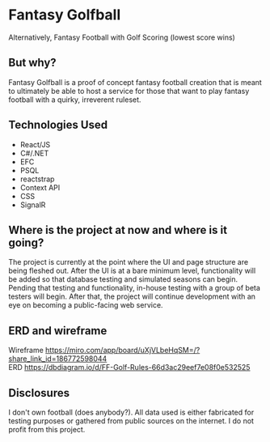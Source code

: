 # Fantasy Golfball
Alternatively, Fantasy Football with Golf Scoring (lowest score wins)

## But why?
Fantasy Golfball is a proof of concept fantasy football creation that is meant to ultimately be able to host a service for those that want to play fantasy football with a quirky, irreverent ruleset.

## Technologies Used
- React/JS
- C#/.NET
- EFC
- PSQL
- reactstrap
- Context API
- CSS
- SignalR

## Where is the project at now and where is it going?
The project is currently at the point where the UI and page structure are being fleshed out. After the UI is at a bare minimum level, functionality will be added so that database testing and simulated seasons can begin. Pending that testing and functionality, in-house testing with a group of beta testers will begin. After that, the project will continue development with an eye on becoming a public-facing web service.

## ERD and wireframe

Wireframe https://miro.com/app/board/uXjVLbeHqSM=/?share_link_id=186772598044 \
ERD https://dbdiagram.io/d/FF-Golf-Rules-66d3ac29eef7e08f0e532525

## Disclosures
I don't own football (does anybody?). All data used is either fabricated for testing purposes or gathered from public sources on the internet. I do not profit from this project.